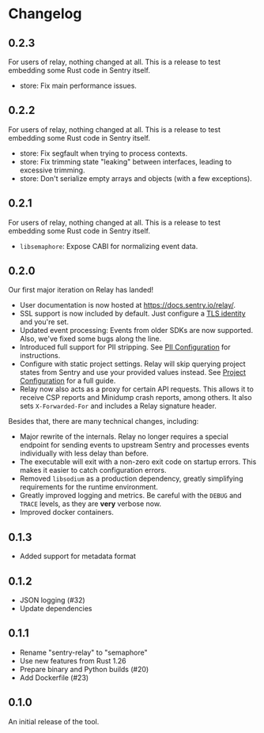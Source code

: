 # Changelog

## 0.2.3

For users of relay, nothing changed at all. This is a release to test embedding
some Rust code in Sentry itself.

- store: Fix main performance issues.

## 0.2.2

For users of relay, nothing changed at all. This is a release to test embedding
some Rust code in Sentry itself.

- store: Fix segfault when trying to process contexts.
- store: Fix trimming state "leaking" between interfaces, leading to excessive trimming.
- store: Don't serialize empty arrays and objects (with a few exceptions).


## 0.2.1

For users of relay, nothing changed at all. This is a release to test embedding
some Rust code in Sentry itself.

- `libsemaphore`: Expose CABI for normalizing event data.

## 0.2.0

Our first major iteration on Relay has landed!

- User documentation is now hosted at <https://docs.sentry.io/relay/>.
- SSL support is now included by default. Just configure a [TLS
  identity](https://docs.sentry.io/relay/options/#relaytls_identity_path) and
  you're set.
- Updated event processing: Events from older SDKs are now supported. Also,
  we've fixed some bugs along the line.
- Introduced full support for PII stripping. See [PII
  Configuration](https://docs.sentry.io/relay/pii-config/) for instructions.
- Configure with static project settings. Relay will skip querying project
  states from Sentry and use your provided values instead. See [Project
  Configuration](https://docs.sentry.io/relay/project-config/) for a full guide.
- Relay now also acts as a proxy for certain API requests. This allows it to
  receive CSP reports and Minidump crash reports, among others. It also sets
  `X-Forwarded-For` and includes a Relay signature header.

Besides that, there are many technical changes, including:

- Major rewrite of the internals. Relay no longer requires a special endpoint
  for sending events to upstream Sentry and processes events individually with
  less delay than before.
- The executable will exit with a non-zero exit code on startup errors. This
  makes it easier to catch configuration errors.
- Removed `libsodium` as a production dependency, greatly simplifying
  requirements for the runtime environment.
- Greatly improved logging and metrics. Be careful with the `DEBUG` and `TRACE`
  levels, as they are **very** verbose now.
- Improved docker containers.

## 0.1.3

- Added support for metadata format

## 0.1.2

- JSON logging (#32)
- Update dependencies

## 0.1.1

- Rename "sentry-relay" to "semaphore"
- Use new features from Rust 1.26
- Prepare binary and Python builds (#20)
- Add Dockerfile (#23)

## 0.1.0

An initial release of the tool.
